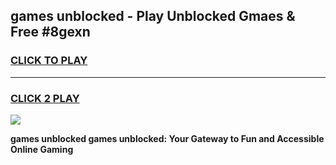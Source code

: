 
## games unblocked - Play Unblocked Gmaes & Free #8gexn
<h3>
<a href="https://premium.freeplayer.one?title=games_unblocked&ref=03M">CLICK TO PLAY</a></h3>
<hr>

<h3>
<a href="https://premium.freeplayer.one?title=games_unblocked&ref=03M">CLICK 2 PLAY</a>
  
</h3>

<a href="https://premium.freeplayer.one?title=games_unblocked&ref=03M"><img src="https://clearcache.store/games.png"></a>


**games unblocked games unblocked: Your Gateway to Fun and Accessible Online Gaming**
